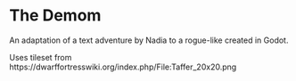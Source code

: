 # The Demom
<p>An adaptation of a text adventure by Nadia to a rogue-like created in Godot.</p>
<p>Uses tileset from https://dwarffortresswiki.org/index.php/File:Taffer_20x20.png</p>
